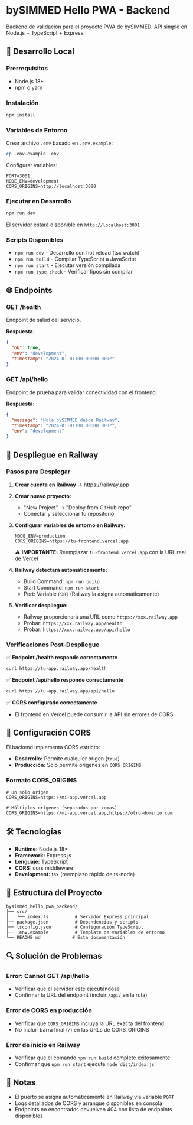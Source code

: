 # bySIMMED Hello PWA - Backend

Backend de validación para el proyecto PWA de bySIMMED. API simple en Node.js + TypeScript + Express.

## 🚀 Desarrollo Local

### Prerrequisitos
- Node.js 18+
- npm o yarn

### Instalación
```bash
npm install
```

### Variables de Entorno
Crear archivo `.env` basado en `.env.example`:

```bash
cp .env.example .env
```

Configurar variables:
```env
PORT=3001
NODE_ENV=development
CORS_ORIGINS=http://localhost:3000
```

### Ejecutar en Desarrollo
```bash
npm run dev
```

El servidor estará disponible en `http://localhost:3001`

### Scripts Disponibles
- `npm run dev` - Desarrollo con hot reload (tsx watch)
- `npm run build` - Compilar TypeScript a JavaScript
- `npm run start` - Ejecutar versión compilada
- `npm run type-check` - Verificar tipos sin compilar

## 🌐 Endpoints

### GET /health
Endpoint de salud del servicio.

**Respuesta:**
```json
{
  "ok": true,
  "env": "development",
  "timestamp": "2024-01-01T00:00:00.000Z"
}
```

### GET /api/hello
Endpoint de prueba para validar conectividad con el frontend.

**Respuesta:**
```json
{
  "message": "Hola bySIMMED desde Railway",
  "timestamp": "2024-01-01T00:00:00.000Z",
  "env": "development"
}
```

## 🚂 Despliegue en Railway

### Pasos para Desplegar

1. **Crear cuenta en Railway** → https://railway.app

2. **Crear nuevo proyecto:**
   - "New Project" → "Deploy from GitHub repo"
   - Conectar y seleccionar tu repositorio

3. **Configurar variables de entorno en Railway:**
   ```
   NODE_ENV=production
   CORS_ORIGINS=https://tu-frontend.vercel.app
   ```
   ⚠️ **IMPORTANTE:** Reemplazar `tu-frontend.vercel.app` con la URL real de Vercel

4. **Railway detectará automáticamente:**
   - Build Command: `npm run build`
   - Start Command: `npm run start`
   - Port: Variable `PORT` (Railway la asigna automáticamente)

5. **Verificar despliegue:**
   - Railway proporcionará una URL como `https://xxx.railway.app`
   - Probar: `https://xxx.railway.app/health`
   - Probar: `https://xxx.railway.app/api/hello`

### Verificaciones Post-Despliegue

✅ **Endpoint /health responde correctamente**
```bash
curl https://tu-app.railway.app/health
```

✅ **Endpoint /api/hello responde correctamente**
```bash
curl https://tu-app.railway.app/api/hello
```

✅ **CORS configurado correctamente**
- El frontend en Vercel puede consumir la API sin errores de CORS

## 🔧 Configuración CORS

El backend implementa CORS estricto:

- **Desarrollo:** Permite cualquier origen (`true`)
- **Producción:** Solo permite orígenes en `CORS_ORIGINS`

### Formato CORS_ORIGINS
```env
# Un solo origen
CORS_ORIGINS=https://mi-app.vercel.app

# Múltiples orígenes (separados por comas)
CORS_ORIGINS=https://mi-app.vercel.app,https://otro-dominio.com
```

## 🛠️ Tecnologías

- **Runtime:** Node.js 18+
- **Framework:** Express.js
- **Lenguaje:** TypeScript
- **CORS:** cors middleware
- **Development:** tsx (reemplazo rápido de ts-node)

## 📁 Estructura del Proyecto

```
bysimmed_hello_pwa_backend/
├── src/
│   └── index.ts          # Servidor Express principal
├── package.json          # Dependencias y scripts
├── tsconfig.json         # Configuración TypeScript
├── .env.example          # Template de variables de entorno
└── README.md            # Esta documentación
```

## 🔍 Solución de Problemas

### Error: Cannot GET /api/hello
- Verificar que el servidor esté ejecutándose
- Confirmar la URL del endpoint (incluir `/api/` en la ruta)

### Error de CORS en producción
- Verificar que `CORS_ORIGINS` incluya la URL exacta del frontend
- No incluir barra final (`/`) en las URLs de CORS_ORIGINS

### Error de inicio en Railway
- Verificar que el comando `npm run build` complete exitosamente
- Confirmar que `npm run start` ejecute `node dist/index.js`

## 📝 Notas

- El puerto se asigna automáticamente en Railway via variable `PORT`
- Logs detallados de CORS y arranque disponibles en consola
- Endpoints no encontrados devuelven 404 con lista de endpoints disponibles